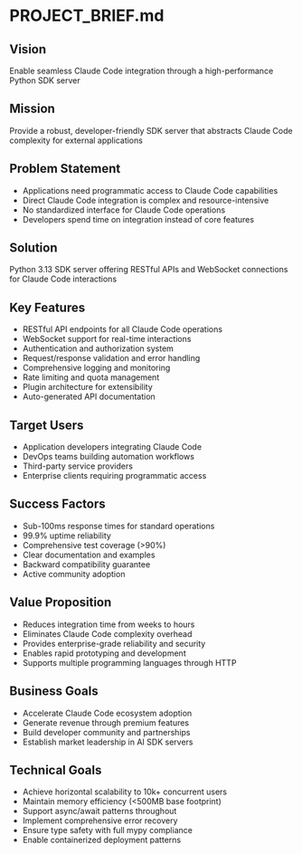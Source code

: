 # PROJECT_BRIEF.md

## Vision
Enable seamless Claude Code integration through a high-performance Python SDK server

## Mission
Provide a robust, developer-friendly SDK server that abstracts Claude Code complexity for external applications

## Problem Statement
- Applications need programmatic access to Claude Code capabilities
- Direct Claude Code integration is complex and resource-intensive
- No standardized interface for Claude Code operations
- Developers spend time on integration instead of core features

## Solution
Python 3.13 SDK server offering RESTful APIs and WebSocket connections for Claude Code interactions

## Key Features
- RESTful API endpoints for all Claude Code operations
- WebSocket support for real-time interactions
- Authentication and authorization system
- Request/response validation and error handling
- Comprehensive logging and monitoring
- Rate limiting and quota management
- Plugin architecture for extensibility
- Auto-generated API documentation

## Target Users
- Application developers integrating Claude Code
- DevOps teams building automation workflows
- Third-party service providers
- Enterprise clients requiring programmatic access

## Success Factors
- Sub-100ms response times for standard operations
- 99.9% uptime reliability
- Comprehensive test coverage (>90%)
- Clear documentation and examples
- Backward compatibility guarantee
- Active community adoption

## Value Proposition
- Reduces integration time from weeks to hours
- Eliminates Claude Code complexity overhead
- Provides enterprise-grade reliability and security
- Enables rapid prototyping and development
- Supports multiple programming languages through HTTP

## Business Goals
- Accelerate Claude Code ecosystem adoption
- Generate revenue through premium features
- Build developer community and partnerships
- Establish market leadership in AI SDK servers

## Technical Goals
- Achieve horizontal scalability to 10k+ concurrent users
- Maintain memory efficiency (<500MB base footprint)
- Support async/await patterns throughout
- Implement comprehensive error recovery
- Ensure type safety with full mypy compliance
- Enable containerized deployment patterns